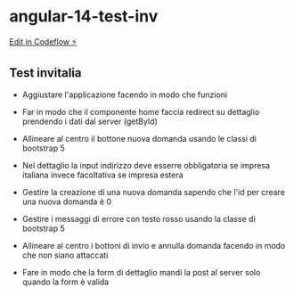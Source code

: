 # angular-14-test-inv

[Edit in Codeflow ⚡️](https://stackblitz.com/~/github.com/umberto-titola/angular-14-test-inv)


## Test invitalia



*  Aggiustare l'applicazione facendo in modo che funzioni

* Far in modo che il componente home faccia redirect su dettaglio prendendo i dati dal server (getById)

* Allineare al centro il bottone nuova domanda usando le classi di bootstrap 5

* Nel dettaglio la input indirizzo deve esserre obbligatoria se impresa italiana invece facoltativa se impresa estera

* Gestire la creazione di una nuova domanda sapendo che l'id per creare una nuova domanda è 0

* Gestire i messaggi di errore con testo rosso usando la classe di bootstrap 5

* Allineare al centro i bottoni di invio e annulla domanda facendo in modo che non siano attaccati

* Fare in modo che la form di dettaglio mandi la post al server solo quando la form è valida

